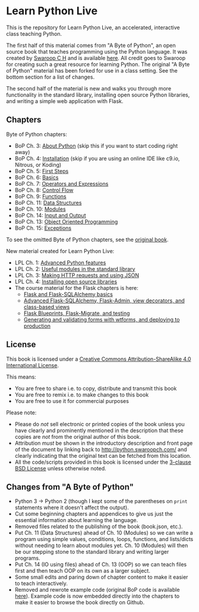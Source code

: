 # Learn Python Live

This is the repository for Learn Python Live, an accelerated, interactive class teaching Python.

The first half of this material comes from "A Byte of Python", an open source book that teaches programming using the Python language. It was created by [Swaroop C H](http://www.swaroopch.com/) and is available [here](http://python.swaroopch.com/). All credit goes to Swaroop for creating such a great resource for learning Python. The original "A Byte of Python" material has been forked for use in a class setting. See the bottom section for a list of changes.

The second half of the material is new and walks you through more functionality in the standard library, installing open source Python libraries, and writing a simple web application with Flask.

## Chapters

Byte of Python chapters:

* BoP Ch. 3: [About Python](03_about_python.md) (skip this if you want to start coding right away)
* BoP Ch. 4: [Installation](04_installation.md) (skip if you are using an online IDE like c9.io, Nitrous, or Koding)
* BoP Ch. 5: [First Steps](05_first_steps.md)
* BoP Ch. 6: [Basics](06_basics.md)
* BoP Ch. 7: [Operators and Expressions](07_op_exp.md)
* BoP Ch. 8: [Control Flow](08_control_flow.md)
* BoP Ch. 9: [Functions](09_functions.md)
* BoP Ch. 11: [Data Structures](11_data_structures.md)
* BoP Ch. 10: [Modules](10_modules.md)
* BoP Ch. 14: [Input and Output](14_io.md)
* BoP Ch. 13: [Object Oriented Programming](13_oop.md)
* BoP Ch. 15: [Exceptions](15_exceptions.md)

To see the omitted Byte of Python chapters, see the [original book](http://python.swaroopch.com/).

New material created for Learn Python Live:

* LPL Ch. 1: [Advanced Python features](lpl_01_advanced_python_features.md)
* LPL Ch. 2: [Useful modules in the standard library](lpl_02_useful_stdlib_modules.md)
* LPL Ch. 3: [Making HTTP requests and using JSON](lpl_03_http_requests_and_json.md)
* LPL Ch. 4: [Installing open source libraries](lpl_04_installing_new_modules.md)
* The course material for the Flask chapters is here:
  * [Flask and Flask-SQLAlchemy basics](https://gist.github.com/lost-theory/eb6081f44bea453ac829c5bbf7a60976#class-1-flask-review-and-flask-sqlalchemy)
  * [Advanced Flask-SQLAlchemy, Flask-Admin, view decorators, and class-based views](https://gist.github.com/lost-theory/eb6081f44bea453ac829c5bbf7a60976#file-02_day2-md)
  * [Flask Blueprints, Flask-Migrate, and testing](https://gist.github.com/lost-theory/eb6081f44bea453ac829c5bbf7a60976#file-03_day3-md)
  * [Generating and validating forms with wtforms, and deploying to production](https://gist.github.com/lost-theory/eb6081f44bea453ac829c5bbf7a60976#file-04_day4-md)

## License

This book is licensed under a [Creative Commons Attribution-ShareAlike 4.0 International License](http://creativecommons.org/licenses/by-sa/4.0/).

This means:

- You are free to share i.e. to copy, distribute and transmit this book
- You are free to remix i.e. to make changes to this book
- You are free to use it for commercial purposes

Please note:

- Please do *not* sell electronic or printed copies of the book unless you have clearly and prominently mentioned in the description that these copies are *not* from the original author of this book.
- Attribution *must* be shown in the introductory description and front page of the document by linking back to http://python.swaroopch.com/ and clearly indicating that the original text can be fetched from this location.
- All the code/scripts provided in this book is licensed under the [3-clause BSD License](http://www.opensource.org/licenses/bsd-license.php) unless otherwise noted.

## Changes from "A Byte of Python"

* Python 3 -> Python 2 (though I kept some of the parentheses on `print` statements where it doesn't affect the output).
* Cut some beginning chapters and appendices to give us just the essential information about learning the language.
* Removed files related to the publishing of the book (book.json, etc.).
* Put Ch. 11 (Data Structures) ahead of Ch. 10 (Modules) so we can write a program using simple values, conditions, loops, functions, and lists/dicts without needing to learn about modules yet. Ch. 10 (Modules) will then be our stepping stone to the standard library and writing larger programs.
* Put Ch. 14 (IO using files) ahead of Ch. 13 (OOP) so we can teach files first and then teach OOP on its own as a larger subject.
* Some small edits and paring down of chapter content to make it easier to teach interactively.
* Removed and rewrote example code (original BoP code is available [here](https://github.com/swaroopch/byte-of-python/tree/master/programs)). Example code is now embedded directly into the chapters to make it easier to browse the book directly on Github.
